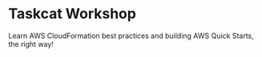 # Taskcat Workshop
Learn AWS CloudFormation best practices and building AWS Quick Starts, the right way!

